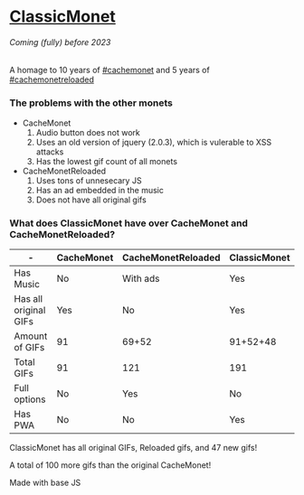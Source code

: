 # [ClassicMonet](https://ThaBluNate.github.io/ClassicMonet/)
###### Coming (fully) before 2023

A homage to 10 years of [#cachemonet](http://cachemonet.com) and 5 years of [#cachemonetreloaded](https://github.com/Yihwan/cache-monet-reloaded)

### The problems with the other monets
- CacheMonet
  1. Audio button does not work
  2. Uses an old version of jquery (2.0.3), which is vulerable to XSS attacks
  3. Has the lowest gif count of all monets
- CacheMonetReloaded
  1. Uses tons of unnesecary JS
  2. Has an ad embedded in the music
  3. Does not have all original gifs

### What does ClassicMonet have over CacheMonet and CacheMonetReloaded?
| - | CacheMonet | CacheMonetReloaded | ClassicMonet |
| ------------- | ------------- | ------------- | ------------- |
| Has Music  | No  | With ads  | Yes  |
| Has all original GIFs  | Yes  | No  | Yes |
| Amount of GIFs | 91  | 69+52  | 91+52+48 |
| Total GIFs | 91 | 121 | 191 |
| Full options | No | Yes  | No  |
| Has PWA | No | No  | Yes  |

ClassicMonet has all original GIFs, Reloaded gifs, and 47 new gifs!

A total of 100 more gifs than the original CacheMonet!

Made with base JS
